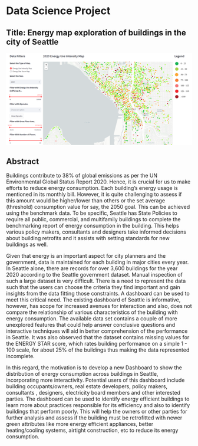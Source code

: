 # Data Science Project

## Title: Energy map exploration of buildings in the city of Seattle

![SummaryImage.PNG](https://raw.githubusercontent.com/CMU-IDS-Fall-2022/final-project-the-viz-kids/main/SummaryImage.PNG)

## Abstract
Buildings contribute to 38% of global emissions as per the UN Environmental Global Status Report 2020. Hence, it is crucial for us to make efforts to reduce energy consumption. Each building’s energy usage is mentioned in its monthly bill. However, it is quite challenging to assess if this amount would be higher/lower than others or the set average (threshold) consumption value for say, the 2050 goal. This can be achieved using the benchmark data. To be specific, Seattle has State Policies to require all public, commercial, and multifamily buildings to complete the benchmarking report of energy consumption in the building. This helps various policy makers, consultants and designers take informed decisions about building retrofits and it assists with setting standards for new buildings as well.

Given that energy is an important aspect for city planners and the government, data is maintained for each building in major cities every year. In Seattle alone, there are records for over 3,600 buildings for the year 2020 according to the Seattle government dataset. Manual inspection of such a large dataset is very difficult. There is a need to represent the data such that the users can choose the criteria they find important and gain insights from the data fitting those constraints. A dashboard can be used to meet this critical need. The existing dashboard of Seattle is informative, however, has scope for increased avenues for interaction and also, does not compare the relationship of various characteristics of the building with energy consumption. The available data set contains a couple of more unexplored features that could help answer conclusive questions and interactive techniques will aid in better comprehension of the performance in Seattle. It was also observed that the dataset contains missing values for the ENERGY STAR score, which rates building performance on a simple 1 - 100 scale, for about 25% of the buildings thus making the data represented incomplete.

In this regard, the motivation is to develop a new Dashboard to show the distribution of energy consumption across buildings in Seattle, incorporating more interactivity. Potential users of this dashboard include building occupants/owners, real estate developers, policy makers, consultants , designers, electricity board members and other interested parties. The dashboard can be used to identify energy efficient buildings to learn more about practices responsible for its efficiency and also to identify buildings that perform poorly. This will help the owners or other parties for further analysis and assess if the building must be retrofitted with newer green attributes like more energy efficient appliances, better heating/cooling systems, airtight construction, etc to reduce its energy consumption.

